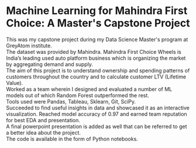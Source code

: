 # Machine Learning for Mahindra First Choice: A Master's Capstone Project
This was my capstone project during my Data Science Master's program at GreyAtom institute. <br>
The dataset was provided by Mahindra. Mahindra First Choice Wheels is India’s leading used auto platform business which is organizing the market by aggregating demand and supply. <br>
The aim of this project is to understand ownership and spending patterns of customers throughout the country and to calculate customer LTV (Lifetime Value). <br>
Worked as a team wherein I designed and evaluated a number of ML models out of which Random Forest outperformed the rest. <br>
Tools used were Pandas, Tableau, Sklearn, Git, SciPy. <br>
Succeeded to find useful insights in data and showcased it as an interactive visualization. Reached model accuracy of 0.97 and earned team reputation for best EDA and presentation. <br>
A final powerpoint presentation is added as well that can be referred to get a better idea about the project. <br>
The code is available in the form of Python notebooks.
